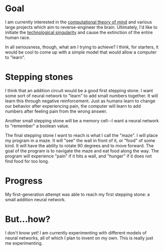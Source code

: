 # Goal

I am currently interested in the [computational theory of mind](http://en.wikipedia.org/wiki/Computational_theory_of_mind) and various large projects which aim to reverse-engineer the brain. Ultimately, I'd like to initiate the [technological singularity](http://en.wikipedia.org/wiki/Technological_singularity) and cause the extinction of the entire human race.

In all seriousness, though, what am I trying to achieve? I think, for starters, it would be cool to come up with a simple model that would allow a computer to "learn".

# Stepping stones

I think that an addition circuit would be a good first stepping stone. I want some sort of neural network to "learn" to add small numbers together. It will learn this through negative reinforcement. Just as humans learn to change our behavior after experiencing pain, the computer will learn to add numbers after feeling pain from the wrong answer.

Another small stepping stone will be a memory cell--I want a neural network to "remember" a boolean value.

The final stepping stone I want to reach is what I call the "maze". I will place my program in a maze. It will "see" the wall in front of it, or "food" of some kind. It will have the ability to rotate 90 degrees and to move forward. The goal of the program is to navigate the maze and eat food along the way. The program will experience "pain" if it hits a wall, and "hunger" if it does not find food for too long.

# Progress

My first-generation attempt was able to reach my first stepping stone: a small addition neural network.

# But...how?

I don't know yet! I am currently experimenting with different models of neural networks, all of which I plan to invent on my own. This is really just me experimenting.
